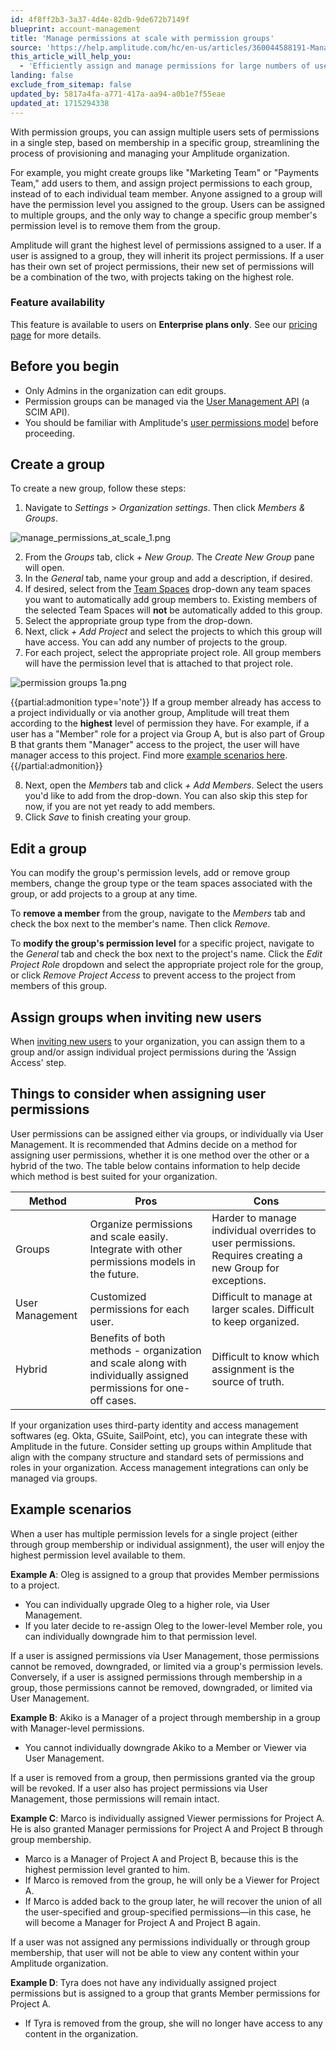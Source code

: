 ```yaml
---
id: 4f8ff2b3-3a37-4d4e-82db-9de672b7149f
blueprint: account-management
title: 'Manage permissions at scale with permission groups'
source: 'https://help.amplitude.com/hc/en-us/articles/360044588191-Manage-permissions-at-scale-with-permission-groups'
this_article_will_help_you:
  - 'Efficiently assign and manage permissions for large numbers of users'
landing: false
exclude_from_sitemap: false
updated_by: 5817a4fa-a771-417a-aa94-a0b1e7f55eae
updated_at: 1715294338
---
```

With permission groups, you can assign multiple users sets of permissions in a single step, based on membership in a specific group, streamlining the process of provisioning and managing your Amplitude organization. 

For example, you might create groups like "Marketing Team" or "Payments Team," add users to them, and assign project permissions to each group, instead of to each individual team member. Anyone assigned to a group will have the permission level you assigned to the group. Users can be assigned to multiple groups, and the only way to change a specific group member's permission level is to remove them from the group.

Amplitude will grant the highest level of permissions assigned to a user. If a user is assigned to a group, they will inherit its project permissions. If a user has their own set of project permissions, their new set of permissions will be a combination of the two, with projects taking on the highest role.

### Feature availability

This feature is available to users on **Enterprise plans only**. See our [pricing page](https://amplitude.com/pricing) for more details.

## Before you begin

* Only Admins in the organization can edit groups.
* Permission groups can be managed via the [User Management API](/admin/account-management/scim-provision) (a SCIM API).
* You should be familiar with Amplitude's [user permissions model](/admin/account-management/user-roles-permissions) before proceeding.

## Create a group

To create a new group, follow these steps:

1. Navigate to *Settings* > *Organization settings*. Then click *Members & Groups*.

![manage_permissions_at_scale_1.png](/output/img/account-management/manage-permissions-at-scale-1-png.png)

2. From the *Groups* tab, click *+ New Group.* The *Create New Group* pane will open.
3. In the *General* tab, name your group and add a description, if desired.
4. If desired, select from the [Team Spaces](/analytics/collaborate-with-spaces) drop-down any team spaces you want to automatically add group members to. Existing members of the selected Team Spaces will **not** be automatically added to this group.
5. Select the appropriate group type from the drop-down.
6. Next, click *+ Add Project* and select the projects to which this group will have access. You can add any number of projects to the group.
7. For each project, select the appropriate project role. All group members will have the permission level that is attached to that project role.

![permission groups 1a.png](/output/img/account-management/permission-groups-1a-png.png)

{{partial:admonition type='note'}}
 If a group member already has access to a project individually or via another group, Amplitude will treat them according to the **highest** level of permission they have. For example, if a user has a "Member" role for a project via Group A, but is also part of Group B that grants them "Manager" access to the project, the user will have manager access to this project. Find more [example scenarios here](#Example-Scenarios).
{{/partial:admonition}}

8. Next, open the *Members* tab and click *+ Add Members*. Select the users you'd like to add from the drop-down. You can also skip this step for now, if you are not yet ready to add members.
9. Click *Save* to finish creating your group.

## Edit a group

You can modify the group's permission levels, add or remove group members, change the group type or the team spaces associated with the group, or add projects to a group at any time.

To **remove a member** from the group, navigate to the *Members* tab and check the box next to the member's name. Then click *Remove*.

To **modify the group's permission level** for a specific project, navigate to the *General* tab and check the box next to the project's name. Click the *Edit Project Role* dropdown and select the appropriate project role for the group, or click *Remove Project Access* to prevent access to the project from members of this group.

## Assign groups when inviting new users

When [inviting new users](/admin/account-management/manage-users) to your organization, you can assign them to a group and/or assign individual project permissions during the 'Assign Access' step.

## Things to consider when assigning user permissions

User permissions can be assigned either via groups, or individually via User Management. It is recommended that Admins decide on a method for assigning user permissions, whether it is one method over the other or a hybrid of the two. The table below contains information to help decide which method is best suited for your organization. 

| **Method** | **Pros** | **Cons** |
| --- | --- | --- |
| Groups | Organize permissions and scale easily. Integrate with other permissions models in the future.  | Harder to manage individual overrides to user permissions. Requires creating a new Group for exceptions. |
| User Management | Customized permissions for each user. | Difficult to manage at larger scales. Difficult to keep organized.  |
| Hybrid | Benefits of both methods - organization and scale along with individually assigned permissions for one-off cases. | Difficult to know which assignment is the source of truth.  |

If your organization uses third-party identity and access management softwares (eg. Okta, GSuite, SailPoint, etc), you can integrate these with Amplitude in the future. Consider setting up groups within Amplitude that align with the company structure and standard sets of permissions and roles in your organization. Access management integrations can only be managed via groups. 

## Example scenarios

When a user has multiple permission levels for a single project (either through group membership or individual assignment), the user will enjoy the highest permission level available to them. 

**Example A**: Oleg is assigned to a group that provides Member permissions to a project.

* You can individually upgrade Oleg to a higher role, via User Management.
* If you later decide to re-assign Oleg to the lower-level Member role, you can individually downgrade him to that permission level.

If a user is assigned permissions via User Management, those permissions cannot be removed, downgraded, or limited via a group's permission levels. Conversely, if a user is assigned permissions through membership in a group, those permissions cannot be removed, downgraded, or limited via User Management.

**Example B**: Akiko is a Manager of a project through membership in a group with Manager-level permissions.

* You cannot individually downgrade Akiko to a Member or Viewer via User Management.

If a user is removed from a group, then permissions granted via the group will be revoked. If a user also has project permissions via User Management, those permissions will remain intact. 

**Example C**: Marco is individually assigned Viewer permissions for Project A. He is also granted Manager permissions for Project A and Project B through group membership.

* Marco is a Manager of Project A and Project B, because this is the highest permission level granted to him.
* If Marco is removed from the group, he will only be a Viewer for Project A.
* If Marco is added back to the group later, he will recover the union of all the user-specified and group-specified permissions—in this case, he will become a Manager for Project A and Project B again.

If a user was not assigned any permissions individually or through group membership, that user will not be able to view any content within your Amplitude organization.

**Example D**: Tyra does not have any individually assigned project permissions but is assigned to a group that grants Member permissions for Project A.

* If Tyra is removed from the group, she will no longer have access to any content in the organization.